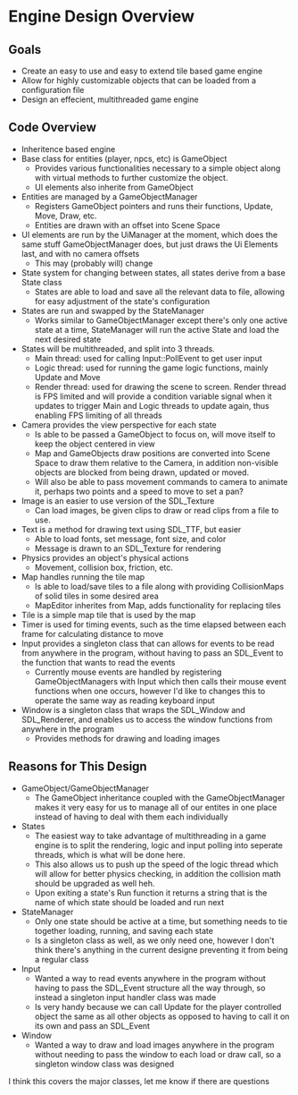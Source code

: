 # Engine Design Overview

## Goals
- Create an easy to use and easy to extend tile based game engine
- Allow for highly customizable objects that can be loaded from a configuration file
- Design an effecient, multithreaded game engine

## Code Overview
- Inheritence based engine
- Base class for entities (player, npcs, etc) is GameObject
	- Provides various functionalities necessary to a simple object along with virtual methods to further customize the object.
	- UI elements also inherite from GameObject
- Entities are managed by a GameObjectManager
	- Registers GameObject pointers and runs their functions, Update, Move, Draw, etc.
	- Entities are drawn with an offset into Scene Space
- UI elements are run by the UiManager at the moment, which does the same stuff GameObjectManager does, but just draws the Ui Elements last, and with no camera offsets
	- This may (probably will) change
- State system for changing between states, all states derive from a base State class
	- States are able to load and save all the relevant data to file, allowing for easy adjustment of the state's configuration
- States are run and swapped by the StateManager
	- Works similar to GameObjectManager except there's only one active state at a time, StateManager will run the active State and load the next desired state
- States will be multithreaded, and split into 3 threads.
	- Main thread: used for calling Input::PollEvent to get user input
	- Logic thread: used for running the game logic functions, mainly Update and Move
	- Render thread: used for drawing the scene to screen. Render thread is FPS limited and will provide a condition variable signal when it updates to trigger Main and Logic threads to update again, thus enabling FPS limiting of all threads
- Camera provides the view perspective for each state
	- Is able to be passed a GameObject to focus on, will move itself to keep the object centered in view
	- Map and GameObjects draw positions are converted into Scene Space to draw them relative to the Camera, in addition non-visible objects are blocked from being drawn, updated or moved.
	- Will also be able to pass movement commands to camera to animate it, perhaps two points and a speed to move to set a pan?
- Image is an easier to use version of the SDL_Texture
	- Can load images, be given clips to draw or read clips from a file to use.
- Text is a method for drawing text using SDL_TTF, but easier
	- Able to load fonts, set message, font size, and color
	- Message is drawn to an SDL_Texture for rendering
- Physics provides an object's physical actions
	- Movement, collision box, friction, etc.
- Map handles running the tile map
	- Is able to load/save tiles to a file along with providing CollisionMaps of solid tiles in some desired area
	- MapEditor inherites from Map, adds functionality for replacing tiles
- Tile is a simple map tile that is used by the map
- Timer is used for timing events, such as the time elapsed between each frame for calculating distance to move
- Input provides a singleton class that can allows for events to be read from anywhere in the program, without having to pass an SDL_Event to the function that wants to read the events
	- Currently mouse events are handled by registering GameObjectManagers with Input which then calls their mouse event functions when one occurs, however I'd like to changes this to operate the same way as reading keyboard input
- Window is a singleton class that wraps the SDL_Window and SDL_Renderer, and enables us to access the window functions from anywhere in the program
	- Provides methods for drawing and loading images

## Reasons for This Design
- GameObject/GameObjectManager
	- The GameObject inheritance coupled with the GameObjectManager makes it very easy for us to manage all of our entites in one place instead of having to deal with them each individually
- States
	- The easiest way to take advantage of multithreading in a game engine is to split the rendering, logic and input polling into seperate threads, which is what will be done here.
	- This also allows us to push up the speed of the logic thread which will allow for better physics checking, in addition the collision math should be upgraded as well heh.
	- Upon exiting a state's Run function it returns a string that is the name of which state should be loaded and run next
- StateManager
	- Only one state should be active at a time, but something needs to tie together loading, running, and saving each state
	- Is a singleton class as well, as we only need one, however I don't think there's anything in the current designe preventing it from being a regular class
- Input
	- Wanted a way to read events anywhere in the program without having to pass the SDL_Event structure all the way through, so instead a singleton input handler class was made
	- Is very handy because we can call Update for the player controlled object the same as all other objects as opposed to having to call it on its own and pass an SDL_Event
- Window
	- Wanted a way to draw and load images anywhere in the program without needing to pass the window to each load or draw call, so a singleton window class was designed

I think this covers the major classes, let me know if there are questions